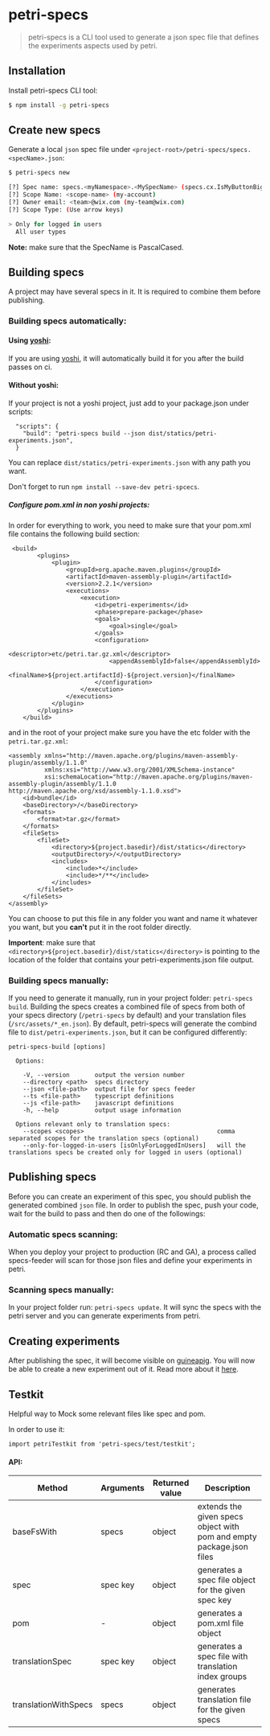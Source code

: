 # petri-specs

> petri-specs is a CLI tool used to generate a json spec file that defines the experiments aspects used by petri.


## Installation
Install petri-specs CLI tool:

```bash
$ npm install -g petri-specs
```

## Create new specs
Generate a local `json` spec file under `<project-root>/petri-specs/specs.<specName>.json`:

```bash
$ petri-specs new

[?] Spec name: specs.<myNamespace>.<MySpecName> (specs.cx.IsMyButtonBig)
[?] Scope Name: <scope-name> (my-account)
[?] Owner email: <team>@wix.com (my-team@wix.com)
[?] Scope Type: (Use arrow keys)

> Only for logged in users
  All user types

```
__Note:__ make sure that the SpecName is PascalCased.

## Building specs
A project may have several specs in it. It is required to combine them before publishing.

### Building specs automatically:
#### Using [yoshi](https://github.com/wix/yoshi):
If you are using [yoshi](https://github.com/wix/yoshi), it will automatically build it for you after the build passes on ci.
#### Without yoshi:

If your project is not a yoshi project, just add to your package.json under scripts:
```
  "scripts": {
    "build": "petri-specs build --json dist/statics/petri-experiments.json",
  }
```
You can replace `dist/statics/petri-experiments.json` with any path you want.

Don't forget to run `npm install --save-dev petri-spcecs`.

##### Configure pom.xml in non yoshi projects:
In order for everything to work, you need to make sure that your pom.xml file contains the following build section:
```
 <build>
        <plugins>
            <plugin>
                <groupId>org.apache.maven.plugins</groupId>
                <artifactId>maven-assembly-plugin</artifactId>
                <version>2.2.1</version>
                <executions>
                    <execution>
                        <id>petri-experiments</id>
                        <phase>prepare-package</phase>
                        <goals>
                            <goal>single</goal>
                        </goals>
                        <configuration>
                            <descriptor>etc/petri.tar.gz.xml</descriptor>
                            <appendAssemblyId>false</appendAssemblyId>
                            <finalName>${project.artifactId}-${project.version}</finalName>
                        </configuration>
                    </execution>
                </executions>
            </plugin>
        </plugins>
    </build>
```

and in the root of your project make sure you have the etc folder with the `petri.tar.gz.xml`:
```
<assembly xmlns="http://maven.apache.org/plugins/maven-assembly-plugin/assembly/1.1.0"
          xmlns:xsi="http://www.w3.org/2001/XMLSchema-instance"
          xsi:schemaLocation="http://maven.apache.org/plugins/maven-assembly-plugin/assembly/1.1.0                  http://maven.apache.org/xsd/assembly-1.1.0.xsd">
    <id>bundle</id>
    <baseDirectory>/</baseDirectory>
    <formats>
        <format>tar.gz</format>
    </formats>
    <fileSets>
        <fileSet>
            <directory>${project.basedir}/dist/statics</directory>
            <outputDirectory>/</outputDirectory>
            <includes>
                <include>*</include>
                <include>*/**</include>
            </includes>
        </fileSet>
    </fileSets>
</assembly>

```

You can choose to put this file in any folder you want and name it whatever you want, but you **can't** put it in the root folder directly. 

**Importent**: make sure that `<directory>${project.basedir}/dist/statics</directory>` is pointing to the location of the folder that contains your petri-experiments.json file output.


### Building specs manually:
If you need to generate it manually, run in your project folder: `petri-specs build`. Building the specs creates a combined file of specs from both of your specs directory (`/petri-specs` by default) and your translation files (`/src/assets/*_en.json`).
By default, petri-specs will generate the combind file to `dist/petri-experiments.json`, but it can be configured differently:

```
petri-specs-build [options]

  Options:

    -V, --version       output the version number
    --directory <path>  specs directory
    --json <file-path>  output file for specs feeder
    --ts <file-path>    typescript definitions
    --js <file-path>    javascript definitions
    -h, --help          output usage information

  Options relevant only to translation specs:
    --scopes <scopes>                                     comma separated scopes for the translation specs (optional)
    --only-for-logged-in-users [isOnlyForLoggedInUsers]   will the translations specs be created only for logged in users (optional)
```

## Publishing specs
Before you can create an experiment of this spec, you should publish the generated combined `json` file.
In order to publish the spec, push your code, wait for the build to pass and then do one of the followings:

### Automatic specs scanning:
When you deploy your project to production (RC and GA), a process called specs-feeder will scan for those json files and define your experiments in petri.

### Scanning specs manually:
In your project folder run: `petri-specs update`. It will sync the specs with the petri server and you can generate experiments from petri.

## Creating experiments
After publishing the spec, it will become visible on [guineapig](https://guineapig.wix.com/home).
You will now be able to create a new experiment out of it. Read more about it [here](https://github.com/wix-private/fed-handbook/blob/master/EXPERIMENTS.md#add-a-new-experiment-on-guineapig).

## Testkit
Helpful way to Mock some relevant files like spec and pom.

In order to use it:
```
import petriTestkit from 'petri-specs/test/testkit';
```

#### API:
| Method | Arguments | Returned value |	Description |
|----------|----------|----------|----------|
| baseFsWith | specs  | object | extends the given specs object with pom and empty package.json files |
| spec | spec key | object | generates a spec file object for the given spec key |
| pom | - | object | generates a pom.xml file object |
| translationSpec | spec key | object | generates a spec file with translation index groups |
| translationWithSpecs | specs | object | generates translation file for the given specs |
